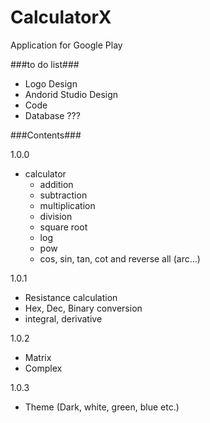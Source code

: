 # CalculatorX
Application for Google Play

###to do list###
- Logo Design
- Andorid Studio Design
- Code
- Database ???

###Contents###

1.0.0
- calculator
  - addition
  - subtraction
  - multiplication
  - division
  - square root
  -	log
  - pow
  - cos, sin, tan, cot and reverse all (arc...)
  
   
1.0.1
- Resistance calculation
- Hex, Dec, Binary conversion
- integral, derivative

1.0.2
- Matrix
- Complex

1.0.3
- Theme (Dark, white, green, blue etc.)

